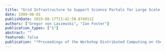 ```yaml
---
title: "Grid Infrastructure to Support Science Portals for Large Scale Instruments"
date: 1999-06-01
publishDate: 2019-08-17T13:42:58.074911Z
authors: ["Gregor von Laszewski", "Ian Foster"]
publication_types: ["1"]
abstract: ""
featured: false
publication: "*Proceedings of the Workshop Distributed Computing on the Web (DCW)*"
---
```


